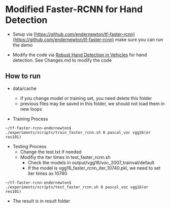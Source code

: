# Modified Faster-RCNN for Hand Detection

+ Setup via [https://github.com/endernewton/tf-faster-rcnn](https://github.com/endernewton/tf-faster-rcnn) make sure you can run the demo

+ Modify the code via [Robust Hand Detection in Vehicles](http://ieeexplore.ieee.org/stamp/stamp.jsp?arnumber=7899695) for hand detection. See Changes.md to modify the code

## How to run     
+ data/cache
    + if you change model or training set, you need delete this folder
    + previous files may be saved in this folder, we should not load them in new loops

+ Training Process
```shell
~/tf-faster-rcnn-endernewton$ ./experiments/scripts/train_faster_rcnn.sh 0 pascal_voc vgg16(or res101)
```

+ Testing Process
    + Change the test.txt if needed
    + Modifiy the iter times in test_faster_rcnn.sh
        + Check the models in output/vgg16/voc_2007_trainval/default
        + If the model is vgg16_faster_rcnn_iter_10740.pkl, we need to set iter times as 10740
```shell
~/tf-faster-rcnn-endernewton$ ./experiments/scripts/test_faster_rcnn.sh 0 pascal_voc vgg16(or res101)
```
+ The result is in result folder


